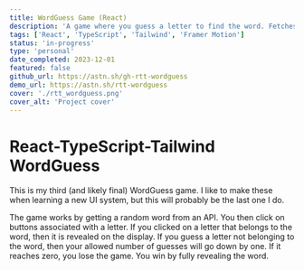```yaml
---
title: WordGuess Game (React)
description: 'A game where you guess a letter to find the word. Fetches a random word from an API and uses Framer Motion for some animation when changing pages.'
tags: ['React', 'TypeScript', 'Tailwind', 'Framer Motion']
status: 'in-progress'
type: 'personal'
date_completed: 2023-12-01
featured: false
github_url: https://astn.sh/gh-rtt-wordguess
demo_url: https://astn.sh/rtt-wordguess
cover: './rtt_wordguess.png'
cover_alt: 'Project cover'
---
```


# React-TypeScript-Tailwind WordGuess

This is my third (and likely final) WordGuess game. I like to make these when learning a new UI system, but this will probably be the last one I do.

The game works by getting a random word from an API. You then click on buttons associated with a letter. If you clicked on a letter that belongs to the word, then it is revealed on the display. If you guess a letter not belonging to the word, then your allowed number of guesses will go down by one. If it reaches zero, you lose the game. You win by fully revealing the word.
